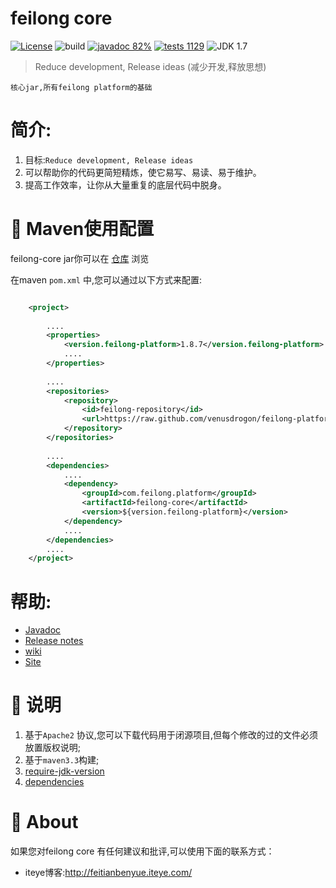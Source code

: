 feilong core
================

[![License](http://img.shields.io/:license-apache-blue.svg)](http://www.apache.org/licenses/LICENSE-2.0.html)
![build](https://img.shields.io/jenkins/s/https/jenkins.qa.ubuntu.com/precise-desktop-amd64_default.svg "build") 
[![javadoc 82%](http://progressed.io/bar/82?title=javadoc "javadoc 82%")](http://venusdrogon.github.io/feilong-platform/javadocs/feilong-core/) 
[![tests 1129](https://img.shields.io/badge/tests-1129%20%2F%201129-green.svg "tests 1129")](https://github.com/venusdrogon/feilong-core/tree/master/src/test/java/com/feilong/core) 
![JDK 1.7](https://img.shields.io/badge/JDK-1.7-green.svg "JDK 1.7") 

> Reduce development, Release ideas (减少开发,释放思想)


`核心jar,所有feilong platform的基础` 

# 简介:

1. 目标:`Reduce development, Release ideas`
1. 可以帮助你的代码更简短精炼，使它易写、易读、易于维护。
1. 提高工作效率，让你从大量重复的底层代码中脱身。


# :dragon: Maven使用配置

feilong-core jar你可以在 [仓库](https://github.com/venusdrogon/feilong-platform/tree/repository/com/feilong/platform/feilong-core "仓库") 浏览 

在maven `pom.xml` 中,您可以通过以下方式来配置:

```XML

	<project>
	
		....
		<properties>
			<version.feilong-platform>1.8.7</version.feilong-platform>
			....
		</properties>
		
		....
		<repositories>
			<repository>
				<id>feilong-repository</id>
				<url>https://raw.github.com/venusdrogon/feilong-platform/repository</url>
			</repository>
		</repositories>
		
		....
		<dependencies>
			....
			<dependency>
				<groupId>com.feilong.platform</groupId>
				<artifactId>feilong-core</artifactId>
				<version>${version.feilong-platform}</version>
			</dependency>
			....
		</dependencies>
		....
	</project>
```

# 帮助:

- [Javadoc](http://venusdrogon.github.io/feilong-platform/javadocs/feilong-core/) 
- [Release notes](http://venusdrogon.github.io/feilong-platform/releasenotes/feilong-core/) 
- [wiki](https://github.com/venusdrogon/feilong-core/wiki) 
- [Site](http://venusdrogon.github.io/feilong-platform/site/feilong-core/) 


# :memo: 说明

1. 基于`Apache2` 协议,您可以下载代码用于闭源项目,但每个修改的过的文件必须放置版权说明;
1. 基于`maven3.3`构建;
1. [require-jdk-version](https://github.com/venusdrogon/feilong-core/wiki/require-jdk-version)
1. [dependencies](https://github.com/venusdrogon/feilong-core/wiki/dependencies)


# :panda_face: About

如果您对feilong core 有任何建议和批评,可以使用下面的联系方式：

* iteye博客:http://feitianbenyue.iteye.com/